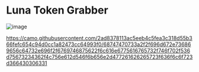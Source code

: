 #                                                                             Luna Token Grabber



![image](https://github.com/smmug246/smug246/assets/157300819/0bbe2e1a-35ab-44c5-a936-ffe4a96cd24d)

 
 https://camo.githubusercontent.com/2ad8378113ac5eeb4c5fea3c318d55b366fefc654c94d0cc1a82473cc64993f0/68747470733a2f2f696d672e736869656c64732e696f2f6769746875622f6c616e6775616765732f746f702f536d75673234362f4c756e612d546f6b656e2d477261626265723f636f6c6f723d366430306331

